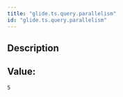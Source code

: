 ```yaml
---
title: "glide.ts.query.parallelism"
id: "glide.ts.query.parallelism"
---
```

## Description



## Value: 
```
5
```